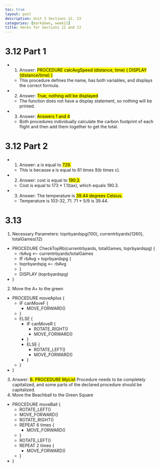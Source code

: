 ```yaml
---
toc: true
layout: post
description: Unit 3 Sections 12, 13
categories: [markdown, week11]
title: Hacks for Sections 12 and 13
---
```


# 3.12 Part 1
- 1. Answer: <mark>PROCEDURE calcAvgSpeed (distance, time) { DISPLAY (distance/time) }</mark>
    - This procedure defines the name, has both variables, and displays the correct formula.
- 2. Answer: <mark>True, nothing will be displayed</mark>
    - The function does not have a display statement, so nothing will be printed.
- 3. Answer: <mark>Answers 1 and 4</mark>
    - Both procedures individually calculate the carbon footprint of each flight and then add them together to get the total.

# 3.12 Part 2
- 1. Answer: a is equal to <mark>729.</mark>
    - This is because a is equal to 81 times 9(b times c).
- 2. Answer: cost is equal to <mark>190.3.</mark>
    - Cost is equal to 173 * 1.1(tax), which equals 190.3.
- 3. Answer: The temperature is <mark>39.44 degrees Celsius.</mark>
    - Temperature is 103-32, 71. 71 * 5/9 is 39.44.

# 3.13
1. Necessary Parameters: toprbyardspg(100), currentrbyards(1260), totalGames(12)
- PROCEDURE CheckTopRb(currentrbyards, totalGames, toprbyardspg) {
    - rbAvg <-- currentrbyards/totalGames
    - IF rbAvg > toprbyardspg {
    -   toprbyardspg <-- rbAvg
    - }
    - DISPLAY (toprbyardspg)
- }
2. Move the A+ to the green
- PROCEDURE moveAplus {
    - IF canMoveF {
        - MOVE_FORWARD()
    - }
    - ELSE {
        - IF canMoveR {
            - ROTATE_RIGHT()
            - MOVE_FORWARD()
        - }
        - ELSE {
            - ROTATE_LEFT()
            - MOVE_FORWARD()
        - }
    - }
- } 
3. Answer: <mark>B. PROCEDURE MyList</mark> Procedure needs to be completely capitalized, and some parts of the declared procedure should be capitalized.
4. Move the Beachball to the Green Square
- PROCEDURE moveBall {
    - ROTATE_LEFT()
    - MOVE_FORWARD()
    - ROTATE_RIGHT()
    - REPEAT 6 times {
        - MOVE_FORWARD()
    - }
    - ROTATE_LEFT()
    - REPEAT 2 times {
        - MOVE_FORWARD()
    - }
- }
